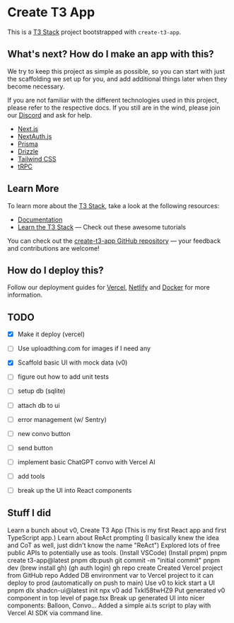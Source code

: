 # Create T3 App

This is a [T3 Stack](https://create.t3.gg/) project bootstrapped with `create-t3-app`.

## What's next? How do I make an app with this?

We try to keep this project as simple as possible, so you can start with just the scaffolding we set up for you, and add additional things later when they become necessary.

If you are not familiar with the different technologies used in this project, please refer to the respective docs. If you still are in the wind, please join our [Discord](https://t3.gg/discord) and ask for help.

- [Next.js](https://nextjs.org)
- [NextAuth.js](https://next-auth.js.org)
- [Prisma](https://prisma.io)
- [Drizzle](https://orm.drizzle.team)
- [Tailwind CSS](https://tailwindcss.com)
- [tRPC](https://trpc.io)

## Learn More

To learn more about the [T3 Stack](https://create.t3.gg/), take a look at the following resources:

- [Documentation](https://create.t3.gg/)
- [Learn the T3 Stack](https://create.t3.gg/en/faq#what-learning-resources-are-currently-available) — Check out these awesome tutorials

You can check out the [create-t3-app GitHub repository](https://github.com/t3-oss/create-t3-app) — your feedback and contributions are welcome!

## How do I deploy this?

Follow our deployment guides for [Vercel](https://create.t3.gg/en/deployment/vercel), [Netlify](https://create.t3.gg/en/deployment/netlify) and [Docker](https://create.t3.gg/en/deployment/docker) for more information.


## TODO
- [x] Make it deploy (vercel)
- [ ] Use uploadthing.com for images if I need any
- [x] Scaffold basic UI with mock data (v0)
- [ ] figure out how to add unit tests
- [ ] setup db (sqlite)
- [ ] attach db to ui
- [ ] error management (w/ Sentry)
- [ ] new convo button
- [ ] send button
- [ ] implement basic ChatGPT convo with Vercel AI
- [ ] add tools
- [ ] break up the UI into React components


## Stuff I did
Learn a bunch about v0, Create T3 App (This is my first React app and first TypeScript app.)
Learn about ReAct prompting (I basically knew the idea and CoT as well, just didn't know the name "ReAct")
Explored lots of free public APIs to potentially use as tools.
(Install VSCode)
(Install pnpm)
pnpm create t3-app@latest
pnpm db:push
git commit -m "initial commit"
pnpm dev
(brew install gh)
(gh auth login)
gh repo create
Created Vercel project from GitHub repo
Added DB environment var to Vercel project to it can deploy to prod (automatically on push to main)
Use v0 to kick start a UI
pnpm dlx shadcn-ui@latest init
npx v0 add TxkI58twHZ9
Put generated v0 component in top level of page.tsx
Break up generated UI into nicer components: Balloon, Convo...
Added a simple ai.ts script to play with Vercel AI SDK via command line.
